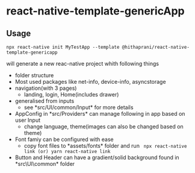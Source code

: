 # react-native-template-genericApp

## Usage

``` npx react-native init MyTestApp --template @hithaprani/react-native-template-genericapp ```

will generate a new reac-native project whith following things
- folder structure
- Most used packages like net-info, device-info, asyncstorage
- navigation(with 3 pages)
    - landing, login, Home(includes drawer)
- generalised from inputs
    - see \*src/UI/common/Input\* for more details
- AppConfig in \*src/Providers\* can manage following in app based on user Input
    - change language, theme(images can also be changed based on theme)
- Font famiy can be configured with ease
    - copy font files to \*assets/fonts\* folder and run
    ``` npx react-native link (or) yarn react-native link```
- Button and Header can have a gradient/solid background found in \*src\UI\common\* folder
